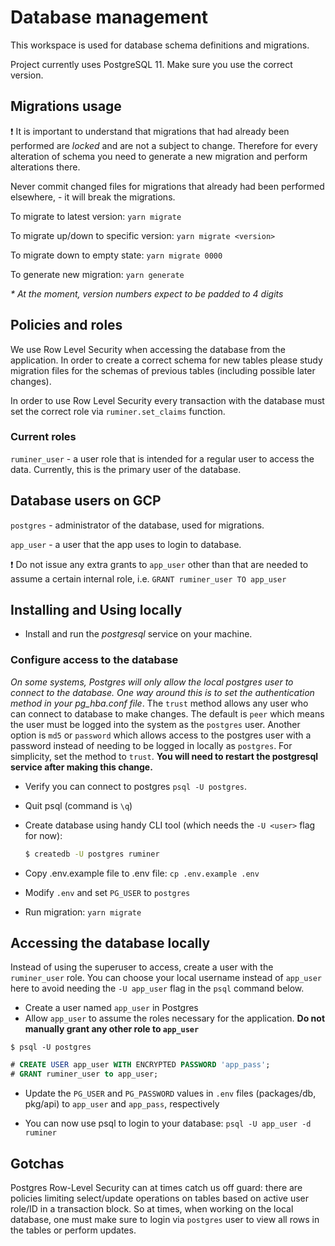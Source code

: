 # Database management

This workspace is used for database schema definitions and migrations.

Project currently uses PostgreSQL 11. Make sure you use the correct version.

## Migrations usage

:exclamation: It is important to understand that migrations that had already been performed are _locked_ and are not a subject to change. Therefore for every alteration of schema you need to generate a new migration and perform alterations there.

Never commit changed files for migrations that already had been performed elsewhere, - it will break the migrations. 

To migrate to latest version: `yarn migrate`

To migrate up/down to specific version: `yarn migrate <version>`

To migrate down to empty state: `yarn migrate 0000`

To generate new migration: `yarn generate`

_* At the moment, version numbers expect to be padded to 4 digits_


## Policies and roles

We use Row Level Security when accessing the database from the application. In order to create a correct schema for new tables please study migration files for the schemas of previous tables (including possible later changes).

In order to use Row Level Security every transaction with the database must set the correct role via `ruminer.set_claims` function.

### Current roles

`ruminer_user` - a user role that is intended for a regular user to access the data. Currently, this is the primary user of the database. 

## Database users on GCP

`postgres` - administrator of the database, used for migrations.

`app_user` - a user that the app uses to login to database.
   
:exclamation: Do not issue any extra grants to `app_user` other than that are needed to assume a certain internal role, i.e. `GRANT ruminer_user TO app_user`

## Installing and Using locally

- Install and run the _postgresql_ service on your machine.

### Configure access to the database

_On some systems, Postgres will only allow the local postgres user to connect to the database. One way around this is to
set the authentication method in your pg_hba.conf file_. The `trust` method allows any user who can connect to
database to make changes. The default is `peer` which means the user must be logged into the system as the `postgres`
user. Another option is `md5` or `password` which allows access to the postgres user with a password instead of
needing to be logged in locally as `postgres`. For simplicity, set the method to `trust`. **You
  will need to restart the postgresql service after making this change.**

- Verify you can connect to postgres `psql -U postgres`.

- Quit psql (command is `\q`)

- Create database using handy CLI tool (which needs the `-U <user>` flag for now):
  ```bash
  $ createdb -U postgres ruminer
  ```
- Copy .env.example file to .env file: `cp .env.example .env`
- Modify `.env` and set `PG_USER` to `postgres`

- Run migration: `yarn migrate`

## Accessing the database locally

Instead of using the superuser to access, create a user with the `ruminer_user` role. You can choose your local
username instead of `app_user` here to avoid needing the `-U app_user` flag in the `psql` command below.

- Create a user named `app_user` in Postgres
- Allow `app_user` to assume the roles necessary for the application. **Do not manually grant any other role to
`app_user`**

`$ psql -U postgres`
```sql
# CREATE USER app_user WITH ENCRYPTED PASSWORD 'app_pass';
# GRANT ruminer_user to app_user;
```

- Update the `PG_USER` and `PG_PASSWORD` values in `.env` files (packages/db, pkg/api) to `app_user` and `app_pass`,
respectively

- You can now use psql to login to your database: `psql -U app_user -d ruminer`

## Gotchas
Postgres Row-Level Security can at times catch us off guard: there are policies limiting select/update operations on
tables based on active user role/ID in a transaction block. So at times, when working on the local database, one must
make sure to login via `postgres` user to view all rows in the tables or perform updates.
